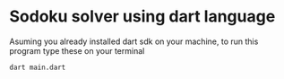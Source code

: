 # Sodoku solver using dart language

Asuming you already installed dart sdk on your machine, to run this program type these on your terminal
```
dart main.dart
```